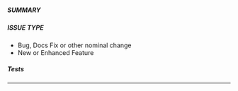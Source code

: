 ##### SUMMARY

<!-- Describe the change, including rationale and design decisions -->

<!-- HINT: Include "Fixes #nnn" if you are fixing an existing issue -->

##### ISSUE TYPE

<!-- Pick one below and delete the other: -->
- Bug, Docs Fix or other nominal change
- New or Enhanced Feature

##### Tests

<!-- Document the tests for this change, if any -->
<!-- See: https://github.com/redhatci/ansible-collection-redhatci-ocp/blob/main/CONTRIBUTING.md#ci-pipelines -->

<!-- Examples:
- [ ] TestDallas: ocp-4.17-vanilla - <JobURL>
- [ ] TestDallasHybrid: ocp-4.17-vanilla - <JobURL>
- [ ] TestDallasWorkload: preflight-green - <JobURL>
- [ ] TestBos2: virt - <JobURL>
- [ ] TestBos2Sno: sno - <JobURL>
- [ ] TestBos2SnoBaremetal: sno - <JobURL>
-->

---

<!-- Include the test and dependencies for this change -->
<!-- See: https://github.com/redhatci/ansible-collection-redhatci-ocp/blob/main/CONTRIBUTING.md#ci-pipelines -->


<!-- Examples:

Test-Hint: no-check
Depends-on: https://path/to/depending/change

-->
